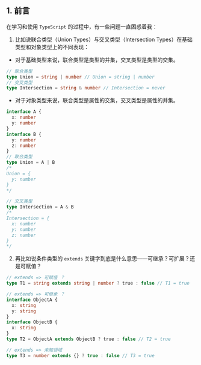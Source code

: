 ## 1. 前言

在学习和使用 `TypeScript` 的过程中，有一些问题一直困惑着我：

1. 比如说联合类型（Union Types）与交叉类型（Intersection Types）在基础类型和对象类型上的不同表现：

- 对于基础类型来说，联合类型是类型的并集，交叉类型是类型的交集。

```ts
// 联合类型
type Union = string | number // Union = string | number
// 交叉类型
type Intersection = string & number // Intersection = never
```

- 对于对象类型来说，联合类型是属性的交集，交叉类型是属性的并集。

```ts
interface A {
  x: number
  y: number
}
interface B {
  y: number
  z: number
}
// 联合类型
type Union = A | B
/* 
Union = {
  y: number
}
*/

// 交叉类型
type Intersection = A & B
/* 
Intersection = {
  x: number
  y: number
  z: number
}
*/
```

2. 再比如说条件类型的 `extends` 关键字到底是什么意思——可继承？可扩展？还是可赋值？

```ts
// extends => 可赋值 ？
type T1 = string extends string | number ? true : false // T1 = true

// extends => 可继承 ？
interface ObjectA {
  x: string
  y: string
}
interface ObjectB {
  x: string
}
type T2 = ObjectA extends ObjectB ? true : false // T2 = true

// extends => 未知领域
type T3 = number extends {} ? true : false // T3 = true
```
